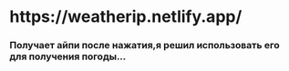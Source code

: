 <h1>https://weatherip.netlify.app/</h1>
<h3>Получает айпи после нажатия,я решил использовать его для получения погоды...</h3>

